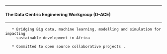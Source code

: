 --------------------------------------------------

#### The Data Centric Engineering Workgroup (D-ACE)

------------------------------------------------

       * Bridging Big data, machine learning, modelling and simulation for impacting 
         sustainable development in Africa 
         
       * Committed to open source collaborative projects .
      

